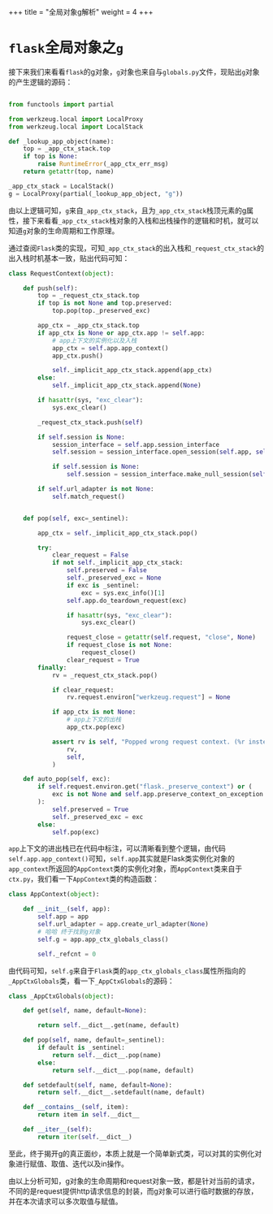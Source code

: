 +++
title = "全局对象g解析"
weight = 4 
+++

# `flask`全局对象之`g`

接下来我们来看看`flask`的g对象，`g`对象也来自与`globals.py`文件，现贴出`g`对象的产生逻辑的源码：

```python

from functools import partial

from werkzeug.local import LocalProxy
from werkzeug.local import LocalStack

def _lookup_app_object(name):
    top = _app_ctx_stack.top
    if top is None:
        raise RuntimeError(_app_ctx_err_msg)
    return getattr(top, name)

_app_ctx_stack = LocalStack()
g = LocalProxy(partial(_lookup_app_object, "g"))
```

由以上逻辑可知，`g`来自`_app_ctx_stack`，且为`_app_ctx_stack`栈顶元素的g属性，接下来看看`_app_ctx_stack`栈对象的入栈和出栈操作的逻辑和时机，就可以知道`g`对象的生命周期和工作原理。  

通过查阅`Flask`类的实现，可知`_app_ctx_stack`的出入栈和`_request_ctx_stack`的出入栈时机基本一致，贴出代码可知：
```python
class RequestContext(object):

    def push(self):
        top = _request_ctx_stack.top
        if top is not None and top.preserved:
            top.pop(top._preserved_exc)

        app_ctx = _app_ctx_stack.top
        if app_ctx is None or app_ctx.app != self.app:
            # app上下文的实例化以及入栈
            app_ctx = self.app.app_context()
            app_ctx.push()

            self._implicit_app_ctx_stack.append(app_ctx)
        else:
            self._implicit_app_ctx_stack.append(None)

        if hasattr(sys, "exc_clear"):
            sys.exc_clear()

        _request_ctx_stack.push(self)

        if self.session is None:
            session_interface = self.app.session_interface
            self.session = session_interface.open_session(self.app, self.request)

            if self.session is None:
                self.session = session_interface.make_null_session(self.app)

        if self.url_adapter is not None:
            self.match_request()


    def pop(self, exc=_sentinel):

        app_ctx = self._implicit_app_ctx_stack.pop()

        try:
            clear_request = False
            if not self._implicit_app_ctx_stack:
                self.preserved = False
                self._preserved_exc = None
                if exc is _sentinel:
                    exc = sys.exc_info()[1]
                self.app.do_teardown_request(exc)

                if hasattr(sys, "exc_clear"):
                    sys.exc_clear()

                request_close = getattr(self.request, "close", None)
                if request_close is not None:
                    request_close()
                clear_request = True
        finally:
            rv = _request_ctx_stack.pop()

            if clear_request:
                rv.request.environ["werkzeug.request"] = None

            if app_ctx is not None:
                # app上下文的出栈
                app_ctx.pop(exc)

            assert rv is self, "Popped wrong request context. (%r instead of %r)" % (
                rv,
                self,
            )

    def auto_pop(self, exc):
        if self.request.environ.get("flask._preserve_context") or (
            exc is not None and self.app.preserve_context_on_exception
        ):
            self.preserved = True
            self._preserved_exc = exc
        else:
            self.pop(exc)

```
`app`上下文的进出栈已在代码中标注，可以清晰看到整个逻辑，由代码`self.app.app_context()`可知，`self.app`其实就是Flask类实例化对象的`app_context`所返回的`AppContext`类的实例化对象，而`AppContext`类来自于`ctx.py`，我们看一下`AppContext`类的构造函数：  

```python
class AppContext(object):

    def __init__(self, app):
        self.app = app
        self.url_adapter = app.create_url_adapter(None)
        # 哈哈 终于找到g对象
        self.g = app.app_ctx_globals_class()

        self._refcnt = 0
```

由代码可知，`self.g`来自于`Flask`类的`app_ctx_globals_class`属性所指向的`_AppCtxGlobals`类，看一下`_AppCtxGlobals`的源码：  

```python
class _AppCtxGlobals(object):

    def get(self, name, default=None):

        return self.__dict__.get(name, default)

    def pop(self, name, default=_sentinel):
        if default is _sentinel:
            return self.__dict__.pop(name)
        else:
            return self.__dict__.pop(name, default)

    def setdefault(self, name, default=None):
        return self.__dict__.setdefault(name, default)

    def __contains__(self, item):
        return item in self.__dict__

    def __iter__(self):
        return iter(self.__dict__)
```
至此，终于揭开g的真正面纱，本质上就是一个简单新式类，可以对其的实例化对象进行赋值、取值、迭代以及in操作。  

由以上分析可知，g对象的生命周期和request对象一致，都是针对当前的请求，不同的是request提供http请求信息的封装，而g对象可以进行临时数据的存放，并在本次请求可以多次取值与赋值。  
